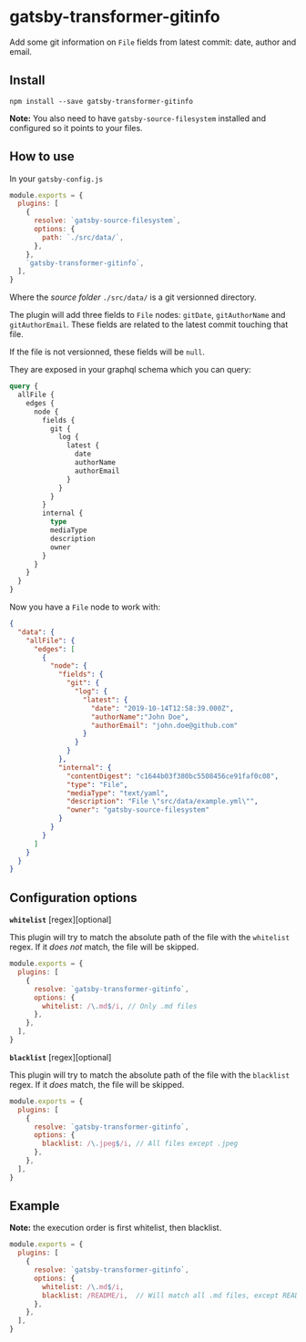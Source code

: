 # gatsby-transformer-gitinfo

Add some git information on `File` fields from latest commit: date, author and email.

## Install

`npm install --save gatsby-transformer-gitinfo`

**Note:** You also need to have `gatsby-source-filesystem` installed and configured so it
points to your files.

## How to use

In your `gatsby-config.js`

```javascript
module.exports = {
  plugins: [
    {
      resolve: `gatsby-source-filesystem`,
      options: {
        path: `./src/data/`,
      },
    },
    `gatsby-transformer-gitinfo`,
  ],
}
```

Where the _source folder_ `./src/data/` is a git versionned directory.

The plugin will add three fields to `File` nodes: `gitDate`, `gitAuthorName` and `gitAuthorEmail`. These fields are related to the latest commit touching that file.

If the file is not versionned, these fields will be `null`.

They are exposed in your graphql schema which you can query:

```graphql
query {
  allFile {
    edges {
      node {
        fields {
          git {
            log {
              latest {
                date
                authorName
                authorEmail
              }
            }
          }
        }
        internal {
          type
          mediaType
          description
          owner
        }
      }
    }
  }
}
```

Now you have a `File` node to work with:

```json
{
  "data": {
    "allFile": {
      "edges": [
        {
          "node": {
            "fields": {
              "git": {
                "log": {
                  "latest": {
                    "date": "2019-10-14T12:58:39.000Z",
                    "authorName":"John Doe",
                    "authorEmail": "john.doe@github.com"
                  }
                }
              }
            },
            "internal": {
              "contentDigest": "c1644b03f380bc5508456ce91faf0c08",
              "type": "File",
              "mediaType": "text/yaml",
              "description": "File \"src/data/example.yml\"",
              "owner": "gatsby-source-filesystem"
            }
          }
        }
      ]
    }
  }
}
```

## Configuration options

**`whitelist`** [regex][optional]

This plugin will try to match the absolute path of the file with the `whitelist` regex.
If it *does not* match, the file will be skipped.

```javascript
module.exports = {
  plugins: [
    {
      resolve: `gatsby-transformer-gitinfo`,
      options: {
        whitelist: /\.md$/i, // Only .md files
      },
    },
  ],
}
```


**`blacklist`** [regex][optional]

This plugin will try to match the absolute path of the file with the `blacklist` regex.
If it *does* match, the file will be skipped.

```javascript
module.exports = {
  plugins: [
    {
      resolve: `gatsby-transformer-gitinfo`,
      options: {
        blacklist: /\.jpeg$/i, // All files except .jpeg
      },
    },
  ],
}
```

## Example

**Note:** the execution order is first whitelist, then blacklist.

```javascript
module.exports = {
  plugins: [
    {
      resolve: `gatsby-transformer-gitinfo`,
      options: {
        whitelist: /\.md$/i,
        blacklist: /README/i,  // Will match all .md files, except README.md
      },
    },
  ],
}
```
